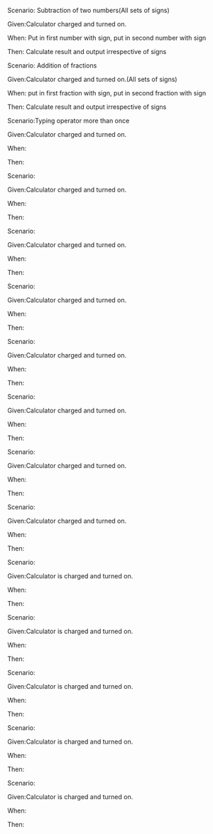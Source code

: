 Scenario: Subtraction of two numbers(All sets of signs)

Given:Calculator charged and turned on.

When: Put in first number with sign, put in second number with sign

Then: Calculate result and output irrespective of signs

Scenario: Addition of fractions

Given:Calculator charged and turned on.(All sets of signs)

When: put in first fraction with sign, put in second fraction with sign

Then: Calculate result and output irrespective of signs

Scenario:Typing operator more than once

Given:Calculator charged and turned on.

When:

Then:

Scenario: 

Given:Calculator charged and turned on.

When:

Then:

Scenario: 

Given:Calculator charged and turned on.

When:

Then:

Scenario: 

Given:Calculator charged and turned on.

When:

Then:

Scenario: 

Given:Calculator charged and turned on.

When:

Then:

Scenario: 

Given:Calculator charged and turned on.

When:

Then:

Scenario: 

Given:Calculator charged and turned on.

When:

Then:

Scenario: 

Given:Calculator charged and turned on.

When:

Then:

Scenario: 

Given:Calculator is charged and turned on.

When:

Then:

Scenario: 

Given:Calculator is charged and turned on.

When:

Then:

Scenario:

Given:Calculator is charged and turned on.

When:

Then:

Scenario: 

Given:Calculator is charged and turned on.

When:

Then:

Scenario: 

Given:Calculator is charged and turned on.

When:

Then:
